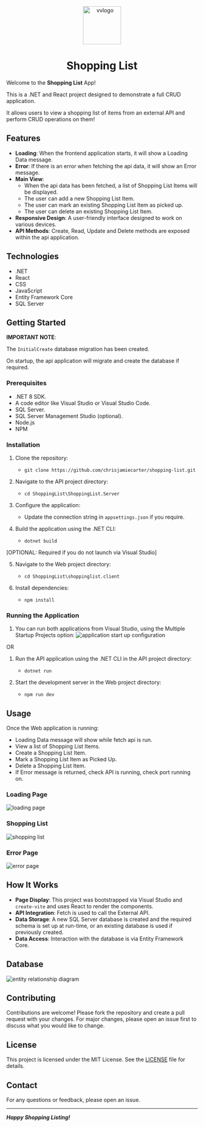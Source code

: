 <div align="center">
	<img src="./_resources/shopping-list-logo.png" alt="vvlogo" width="100px" />
	<h1>Shopping List</h1>
</div>

Welcome to the **Shopping List** App!

This is a .NET and React project designed to demonstrate a full CRUD application.

It allows users to view a shopping list of items from an external API and perform CRUD operations on them!

## Features

- **Loading**: When the frontend application starts, it will show a Loading Data message.
- **Error**: If there is an error when fetching the api data, it will show an Error message.
- **Main View**: 
	- When the api data has been fetched, a list of Shopping List Items will be displayed.
	- The user can add a new Shopping List Item.
	- The user can mark an existing Shopping List Item as picked up.
	- The user can delete an existing Shopping List Item.
- **Responsive Design**: A user-friendly interface designed to work on various devices.
- **API Methods**: Create, Read, Update and Delete methods are exposed within the api application.

## Technologies

- .NET
- React
- CSS
- JavaScript
- Entity Framework Core
- SQL Server

## Getting Started

**IMPORTANT NOTE**: 

The `InitialCreate` database migration has been created.

On startup, the api application will migrate and create the database if required.

### Prerequisites

- .NET 8 SDK.
- A code editor like Visual Studio or Visual Studio Code.
- SQL Server.
- SQL Server Management Studio (optional).
- Node.js
- NPM

### Installation

1. Clone the repository:
	- `git clone https://github.com/chrisjamiecarter/shopping-list.git`

2. Navigate to the API project directory:
	- `cd ShoppingList\ShoppingList.Server`
	
3. Configure the application:
	- Update the connection string in `appsettings.json` if you require.
	
4. Build the application using the .NET CLI:
	- `dotnet build`

[OPTIONAL: Required if you do not launch via Visual Studio]

5. Navigate to the Web project directory:
	- `cd ShoppingList\shoppinglist.client`

6. Install dependencies:
	- `npm install`

### Running the Application

1. You can run both applications from Visual Studio, using the Multiple Startup Projects option:
	![application start up configuration](./_resources/application-start-up-configuration.png)

OR

1. Run the API application using the .NET CLI in the API project directory:
	- `dotnet run`

2. Start the development server in the Web project directory:
	- `npm run dev`

## Usage

Once the Web application is running:

- Loading Data message will show while fetch api is run.
- View a list of Shopping List Items.
- Create a Shopping List Item.
- Mark a Shopping List Item as Picked Up.
- Delete a Shopping List Item.
- If Error message is returned, check API is running, check port running on.

### Loading Page

![loading page](./_resources/shopping-list-loading.png)

### Shopping List

![shopping list](./_resources/shopping-list-main.png)

### Error Page

![error page](./_resources/shopping-list-error.png)

## How It Works

- **Page Display**: This project was bootstrapped via Visual Studio and `create-vite` and uses React to render the components.
- **API Integration**: Fetch is used to call the External API.
- **Data Storage**: A new SQL Server database is created and the required schema is set up at run-time, or an existing database is used if previously created.
- **Data Access**: Interaction with the database is via Entity Framework Core.

## Database

![entity relationship diagram](./_resources/entity-relationship-diagram.png)

## Contributing

Contributions are welcome! Please fork the repository and create a pull request with your changes. For major changes, please open an issue first to discuss what you would like to change.

## License

This project is licensed under the MIT License. See the [LICENSE](./LICENSE) file for details.

## Contact

For any questions or feedback, please open an issue.

---
***Happy Shopping Listing!***
